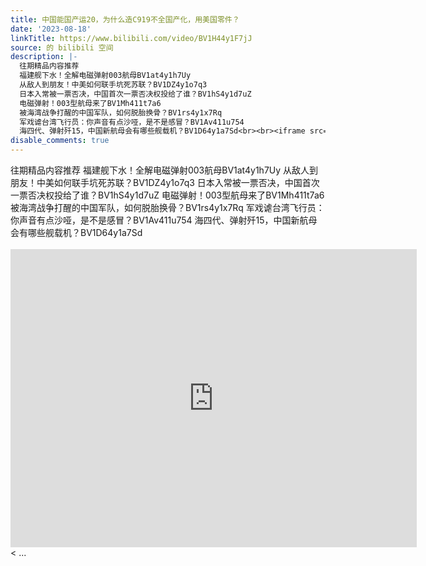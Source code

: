 ```yaml
---
title: 中国能国产运20，为什么造C919不全国产化，用美国零件？
date: '2023-08-18'
linkTitle: https://www.bilibili.com/video/BV1H44y1F7jJ
source: 的 bilibili 空间
description: |-
  往期精品内容推荐
  福建舰下水！全解电磁弹射003航母BV1at4y1h7Uy
  从敌人到朋友！中美如何联手坑死苏联？BV1DZ4y1o7q3
  日本入常被一票否决，中国首次一票否决权投给了谁？BV1hS4y1d7uZ
  电磁弹射！003型航母来了BV1Mh411t7a6
  被海湾战争打醒的中国军队，如何脱胎换骨？BV1rs4y1x7Rq
  军戏谑台湾飞行员：你声音有点沙哑，是不是感冒？BV1Av411u754
  海四代、弹射歼15，中国新航母会有哪些舰载机？BV1D64y1a7Sd<br><br><iframe src="https://player.bilibili.com/player.html?aid=999998076&amp;high_quality=1&amp;autoplay=0" width="650" height="477" scrolling="no" border="0" frameborder="no" framespacing="0" allowfullscreen="true" referrerpolicy="no-referrer"></iframe>< ...
disable_comments: true
---
```

往期精品内容推荐
福建舰下水！全解电磁弹射003航母BV1at4y1h7Uy
从敌人到朋友！中美如何联手坑死苏联？BV1DZ4y1o7q3
日本入常被一票否决，中国首次一票否决权投给了谁？BV1hS4y1d7uZ
电磁弹射！003型航母来了BV1Mh411t7a6
被海湾战争打醒的中国军队，如何脱胎换骨？BV1rs4y1x7Rq
军戏谑台湾飞行员：你声音有点沙哑，是不是感冒？BV1Av411u754
海四代、弹射歼15，中国新航母会有哪些舰载机？BV1D64y1a7Sd<br><br><iframe src="https://player.bilibili.com/player.html?aid=999998076&amp;high_quality=1&amp;autoplay=0" width="650" height="477" scrolling="no" border="0" frameborder="no" framespacing="0" allowfullscreen="true" referrerpolicy="no-referrer"></iframe>< ...
